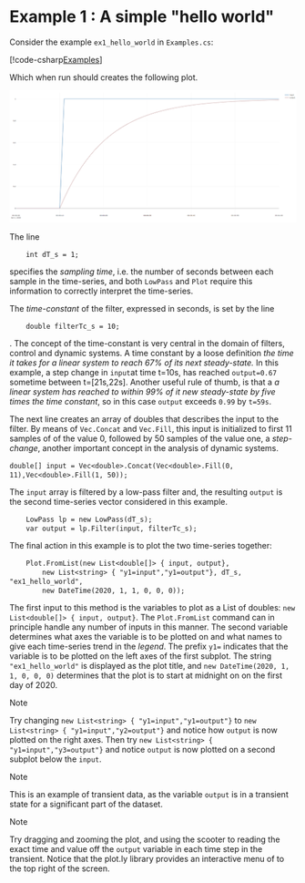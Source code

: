 # Example 1 : A simple "hello world" 

Consider the example ``ex1_hello_world`` in ``Examples.cs``:

[!code-csharp[Examples](../Examples/GettingStarted.cs?name=ex_1)]

Which when run should creates the following plot.

![Example 1:hello world](./images/ex1_hello_world.png)


The line
```
	int dT_s = 1;
```
specifies the *sampling time*, i.e. the number of seconds between each sample in the time-series, and both ``LowPass`` and 
``Plot`` require this information to correctly interpret the time-series.


The *time-constant* of the filter, expressed in seconds, is set by the line
```
	double filterTc_s = 10;
``` 
.
The concept of the time-constant is very central in the domain of filters, control and dynamic systems. A time constant by a loose definition 
 *the time it takes for a linear system to reach 67% of its next steady-state.* In this example, a step change in ``input``at time t=10s, has reached 
 ``output=0.67`` sometime between t=[21s,22s]. Another useful rule of thumb, is that a *a linear system has reached to within 99% of it new steady-state by five times the 
 time constant*, so in this case ``output`` exceeds ``0.99`` by ``t=59s``.
 
 
The next line creates an array of doubles that describes the input to the filter. By means of ``Vec.Concat`` and ``Vec.Fill``, this input is initialized to first 11 samples of
of the value 0, followed by 50 samples of the value one, a *step-change*, another important concept in the analysis of dynamic systems. 
```
double[] input = Vec<double>.Concat(Vec<double>.Fill(0, 11),Vec<double>.Fill(1, 50));
```
 
The ``input`` array is filtered by a low-pass filter and, the resulting ``output`` is the second time-series vector considered in this example.
```
	LowPass lp = new LowPass(dT_s);
	var output = lp.Filter(input, filterTc_s);
```
 
The final action in this example is to plot the two time-series together:
```
	Plot.FromList(new List<double[]> { input, output},
		new List<string> { "y1=input","y1=output"}, dT_s, "ex1_hello_world",
		new DateTime(2020, 1, 1, 0, 0, 0)); 
 ```
The first input to this method is the variables to plot as a List of doubles: ``new List<double[]> { input, output}``. The ``Plot.FromList`` command can in principle handle 
any number of inputs in this manner. The second variable determines what axes the variable is to be plotted on and what names to give each time-series trend in the *legend*.
The prefix ``y1=`` indicates that the variable is to be plotted  on the left axes of the first subplot. 
The string ``"ex1_hello_world"`` is displayed as the plot title, and ``new DateTime(2020, 1, 1, 0, 0, 0)`` determines that the plot is to start at midnight on on the first day of 2020.

> [!Note]
> Try changing ``new List<string> { "y1=input","y1=output"}`` to ``new List<string> { "y1=input","y2=output"}`` and notice how ``output`` is now plotted on the right axes. 
Then try ``new List<string> { "y1=input","y3=output"}`` and notice ``output`` is now plotted on a second subplot below the ``input``.  
   
 > [!Note]
> This is an example of transient data, as the variable ``output`` is in a transient state for a significant part of the dataset.  
 
> [!Note]
> Try dragging and zooming the plot, and using the scooter to reading the exact time and value off the ``output`` variable in each time step in the transient.
> Notice that the plot.ly library provides an interactive menu of to the top right of the screen. 
 
 





